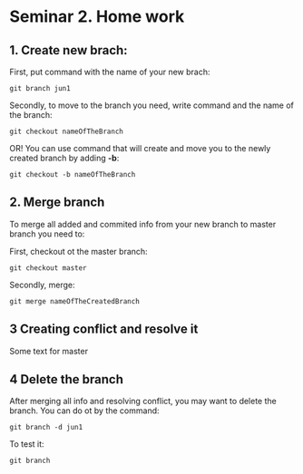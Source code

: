 # Seminar 2. Home work

## 1. Create new brach:

First, put command with the name of your new brach:

    git branch jun1

Secondly, to move to the branch you need, write command and the name of the branch:

    git checkout nameOfTheBranch

OR! You can use command that will create and move you to the newly created branch by adding **-b**:

    git checkout -b nameOfTheBranch

## 2. Merge branch

To merge all added and commited info from your new branch to master branch you need to:

First, checkout ot the master branch:

    git checkout master

Secondly, merge:

    git merge nameOfTheCreatedBranch

## 3 Creating conflict and resolve it 

Some text for master

## 4 Delete the branch

After merging all info and resolving conflict, you may want to delete the branch. You can do ot by the command:

    git branch -d jun1

To test it:

    git branch

